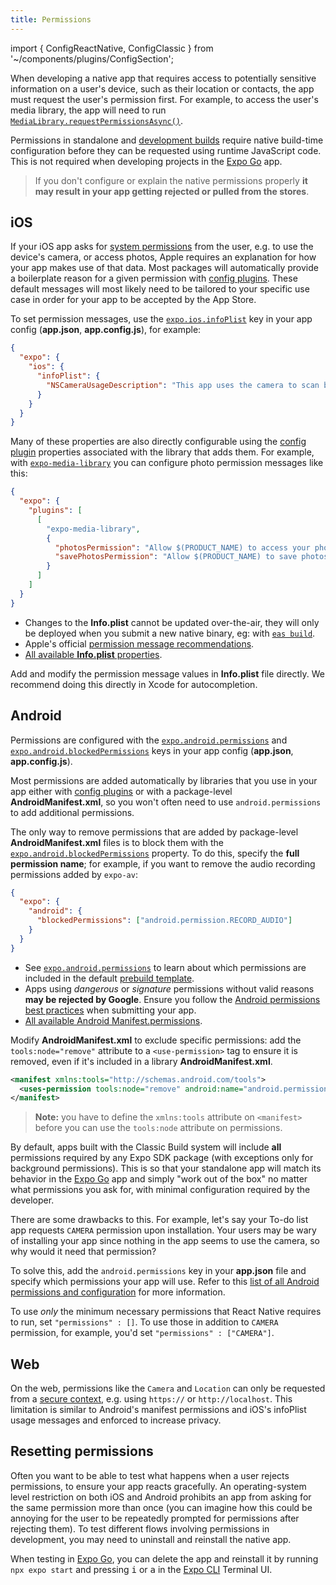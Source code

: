 ```yaml
---
title: Permissions
---
```


import { ConfigReactNative, ConfigClassic } from '~/components/plugins/ConfigSection';

When developing a native app that requires access to potentially sensitive information on a user's device, such as their location or contacts, the app must request the user's permission first. For example, to access the user's media library, the app will need to run [`MediaLibrary.requestPermissionsAsync()`](/versions/latest/sdk/media-library#medialibraryrequestpermissionsasync).

Permissions in standalone and [development builds](/development/introduction.md) require native build-time configuration before they can be requested using runtime JavaScript code. This is not required when developing projects in the [Expo Go][expo-go] app.

> If you don't configure or explain the native permissions properly **it may result in your app getting rejected or pulled from the stores**.

## iOS

If your iOS app asks for [system permissions](/versions/latest/sdk/permissions) from the user, e.g. to use the device's camera, or access photos, Apple requires an explanation for how your app makes use of that data. Most packages will automatically provide a boilerplate reason for a given permission with [config plugins](/guides/config-plugins). These default messages will most likely need to be tailored to your specific use case in order for your app to be accepted by the App Store.

To set permission messages, use the [`expo.ios.infoPlist`](/versions/latest/config/app/#infoplist) key in your app config (**app.json**, **app.config.js**), for example:

```json
{
  "expo": {
    "ios": {
      "infoPlist": {
        "NSCameraUsageDescription": "This app uses the camera to scan barcodes on event tickets."
      }
    }
  }
}
```

Many of these properties are also directly configurable using the [config plugin](/guides/config-plugins) properties associated with the library that adds them. For example, with [`expo-media-library`](/versions/latest/sdk/media-library) you can configure photo permission messages like this:

```json
{
  "expo": {
    "plugins": [
      [
        "expo-media-library",
        {
          "photosPermission": "Allow $(PRODUCT_NAME) to access your photos.",
          "savePhotosPermission": "Allow $(PRODUCT_NAME) to save photos."
        }
      ]
    ]
  }
}
```

- Changes to the **Info.plist** cannot be updated over-the-air, they will only be deployed when you submit a new native binary, eg: with [`eas build`](/build/introduction).
- Apple's official [permission message recommendations](https://developer.apple.com/design/human-interface-guidelines/ios/app-architecture/requesting-permission/).
- [All available **Info.plist** properties](https://developer.apple.com/library/archive/documentation/General/Reference/InfoPlistKeyReference/Articles/CocoaKeys.html#//apple_ref/doc/uid/TP40009251-SW1).

<ConfigReactNative>

Add and modify the permission message values in **Info.plist** file directly. We recommend doing this directly in Xcode for autocompletion.

</ConfigReactNative>

## Android

Permissions are configured with the [`expo.android.permissions`](/versions/latest/config/app/#permissions) and [`expo.android.blockedPermissions`](/versions/latest/config/app/#blockedpermissions) keys in your app config (**app.json**, **app.config.js**).

Most permissions are added automatically by libraries that you use in your app either with [config plugins](/guides/config-plugins) or with a package-level **AndroidManifest.xml**, so you won't often need to use `android.permissions` to add additional permissions.

The only way to remove permissions that are added by package-level **AndroidManifest.xml** files is to block them with the [`expo.android.blockedPermissions`](/versions/latest/config/app/#blockedpermissions) property. To do this, specify the **full permission name**; for example, if you want to remove the audio recording permissions added by `expo-av`:

```json
{
  "expo": {
    "android": {
      "blockedPermissions": ["android.permission.RECORD_AUDIO"]
    }
  }
}
```

- See [`expo.android.permissions`](/versions/latest/config/app.md#permissions) to learn about which permissions are included in the default [prebuild template](/workflow/prebuild#templates).
- Apps using _dangerous_ or _signature_ permissions without valid reasons **may be rejected by Google**. Ensure you follow the [Android permissions best practices](https://developer.android.com/training/permissions/usage-notes) when submitting your app.
- [All available Android Manifest.permissions](https://developer.android.com/reference/android/Manifest.permission).

<ConfigReactNative>

Modify **AndroidManifest.xml** to exclude specific permissions: add the `tools:node="remove"` attribute to a `<use-permission>` tag to ensure it is removed, even if it's included in a library **AndroidManifest.xml**.

```xml
<manifest xmlns:tools="http://schemas.android.com/tools">
  <uses-permission tools:node="remove" android:name="android.permission.ACCESS_FINE_LOCATION" />
</manifest>
```

> **Note:** you have to define the `xmlns:tools` attribute on `<manifest>` before you can use the `tools:node` attribute on permissions.

</ConfigReactNative>

<ConfigClassic>

By default, apps built with the Classic Build system will include **all** permissions required by any Expo SDK package (with exceptions only for background permissions). This is so that your standalone app will match its behavior in the [Expo Go][expo-go] app and simply "work out of the box" no matter what permissions you ask for, with minimal configuration required by the developer.

There are some drawbacks to this. For example, let's say your To-do list app requests `CAMERA` permission upon installation. Your users may be wary of installing your app since nothing in the app seems to use the camera, so why would it need that permission?

To solve this, add the `android.permissions` key in your **app.json** file and specify which permissions your app will use. Refer to this [list of all Android permissions and configuration](/versions/latest/config/app/#android) for more information.

To use _only_ the minimum necessary permissions that React Native requires to run, set `"permissions" : []`. To use those in addition to `CAMERA` permission, for example, you'd set `"permissions" : ["CAMERA"]`.

</ConfigClassic>

## Web

On the web, permissions like the `Camera` and `Location` can only be requested from a [secure context](https://developer.mozilla.org/en-US/docs/Web/Security/Secure_Contexts#When_is_a_context_considered_secure), e.g. using `https://` or `http://localhost`. This limitation is similar to Android's manifest permissions and iOS's infoPlist usage messages and enforced to increase privacy.

## Resetting permissions

Often you want to be able to test what happens when a user rejects permissions, to ensure your app reacts gracefully. An operating-system level restriction on both iOS and Android prohibits an app from asking for the same permission more than once (you can imagine how this could be annoying for the user to be repeatedly prompted for permissions after rejecting them). To test different flows involving permissions in development, you may need to uninstall and reinstall the native app.

When testing in [Expo Go][expo-go], you can delete the app and reinstall it by running `npx expo start` and pressing <kbd>i</kbd> or <kbd>a</kbd> in the [Expo CLI](/workflow/expo-cli) Terminal UI.

[expo-go]: https://expo.dev/expo-go
